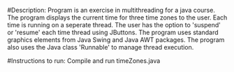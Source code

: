 #Description:
Program is an exercise in multithreading for a java course. The program displays the current time for three time zones
to the user. Each time is running on a seperate thread. The user has the option to 'suspend' or 'resume' each time thread
using JButtons. The program uses standard graphics elements from Java Swing and Java AWT packages. The program also uses the Java class 'Runnable' to manage thread execution. 

#Instructions to run: 
Compile and run timeZones.java 
